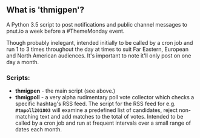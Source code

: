 ## What is 'thmigpen'?
A Python 3.5 script to post notifications and public channel messages to pnut.io a week before a \#ThemeMonday event.

Though probably inelegant, intended initially to be called by a cron job and run 1 to 3 times throughout the day at times to suit Far Eastern, European and North American audiences.  It's important to note it'll only post on one day a month.

### Scripts:
* **thmigpen** - the main script (see above.)
* **thmigpoll** - a very alpha rudimentary poll vote collector which checks a specific hashtag's RSS feed.  The script for the RSS feed for e.g. **`#tmpoll201803`** will examine a predefined list of candidates, reject non-matching text and add matches to the total of votes.  Intended to be called by a cron job and run at frequent intervals over a small range of dates each month.
